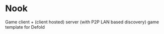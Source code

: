 # Nook

Game client + (client hosted) server (with P2P LAN based discovery) game template for Defold
